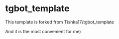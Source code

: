 # tgbot_template

This template is forked from
Tishka17/tgbot_template

And it is the most convenient for me)
